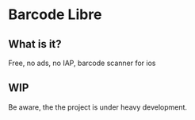 # Barcode Libre

## What is it?

Free, no ads, no IAP, barcode scanner for ios 

## WIP
Be aware, the the project is under heavy development.
